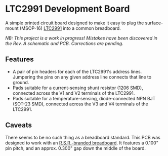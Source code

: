 # LTC2991 Development Board

A simple printed circuit board designed to make it easy to plug the
surface-mount (MSOP-16) [LTC2991][1] into a common breadboard.

[1]: http://www.linear.com/product/LTC2991

*NB: This project is a work in progress!  Mistakes have been
discovered in the Rev. A schematic and PCB.  Corrections are pending.*


## Features

* A pair of pin headers for each of the LTC2991's address lines.
  Jumpering the pins on any given address line connects that line to
  ground.
* Pads suitable for a current-sensing shunt resistor (1206 SMD),
  connected across the V1 and V2 terminals of the LTC2991.
* Pads suitable for a temperature-sensing, diode-connected NPN BJT
  (SOT-23 SMD), connected across the V3 and V4 terminals of the
  LTC2991.


## Caveats

There seems to be no such thing as a breadboard standard.  This PCB
was designed to work with an [R.S.R.-branded breadboard][2].  It
features a 0.100" pin pitch, and an approx. 0.300" gap down the middle
of the board.

[2]: http://rsrelectronics.com/breadboards.html
